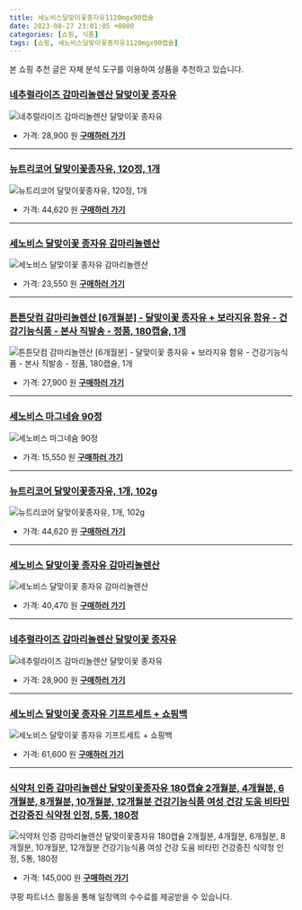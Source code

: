 ```yaml
---
title: 세노비스달맞이꽃종자유1120mgx90캡슐
date: 2023-08-27 23:01:05 +0800
categories: [쇼핑, 식품]
tags: [쇼핑, 세노비스달맞이꽃종자유1120mgx90캡슐]
---
```

본 쇼핑 추천 글은 자체 분석 도구를 이용하여 상품을 추천하고 있습니다.
### [네추럴라이즈 감마리놀렌산 달맞이꽃 종자유](https://link.coupang.com/re/AFFSDP?lptag=AF1030537&pageKey=6789736242&itemId=18437189193&vendorItemId=3000040918&traceid=V0-153-542ca21b69509ae9&requestid=20230906230105620187367407&token=31850C%7CMIXED)
![네추럴라이즈 감마리놀렌산 달맞이꽃 종자유](https://ads-partners.coupang.com/image1/nu6Z-ttQzZQFirSBnmkCt-HTiouSwtMddsBIkfPok4bm4u7el5Nj7y64m76ODxXTRRBrapcA5ezKPuDlYo87krbWOl3JJMFRlVbA9FMSgFK1td_bpPp7Jh5GsMEcn7U0vndLBXW9PCy3nzpZIyHV6uNKcP5JlMAadQmLHU7_mT2QA3-je2ikkGk8nFaQPO-Pzk6Rr57zLX7V0VZXUl4pqQ9cVef_XLUnYuQc5sPt3oCfMPj4yezXH-2kdzcUVq9y6C2pp73nEGZaGoDSdc8_XHc=)
- 가격: 28,900 원
[**구매하러 가기**](https://link.coupang.com/re/AFFSDP?lptag=AF1030537&pageKey=6789736242&itemId=18437189193&vendorItemId=3000040918&traceid=V0-153-542ca21b69509ae9&requestid=20230906230105620187367407&token=31850C%7CMIXED)
---
### [뉴트리코어 달맞이꽃종자유, 120정, 1개](https://link.coupang.com/re/AFFSDP?lptag=AF1030537&pageKey=6456247780&itemId=14034614865&vendorItemId=70409736181&traceid=V0-153-cb6b23af00fc8f6c&clickBeacon=%2Fs17Ca1P7%2FrgQLpDlAcspTbT6yrm5OIJ7mrsE%2Bzahkt8TPLQ%2FovyWvhp1DPokF97D9LsE%2Fogwwi24VtDmRGub%2FKodbgARS3Iv32ODIDJstG%2Bb%2BkN7ebSphxT9%2B8Nj4Y%2BL8XSPQgFcig52h%2B4jmWjvO3%2F6kILhKvc%2Br%2F8JiZghxKZ9eUrQxdsb6W2%2FNBpNpCFI5pUOIMLXtkNQ96xXh11oRbmA72dQ66V8yI3WfPU5eJWtCKFElQGyRT9Gz00kpRyl3s1%2FMxG%2FkrbWfzI4hZBmR4dksIiFh38vvChMuSdSF9tmnzgixSyywih1asEVppm%2BK4XoM0veXCTwg9eHCYGwhN53c9gZDXb%2ByLwQOMdCZrX73JYo%2F%2F%2BXEwivUl6lpnwkj0Tat0aQ3egWB85tfYqoyS46pxYi1XP3WTGjMbVYIMR2F7vHuiuGoLCR2aykNtFmjmw1uP3RGFvczLJBDrm6EY6EvJXocc8E4RgNR%2BN0TAjMrzI4y9uRS0RoxyRv810QaPxPWXGUWdK3oYMFVTFBFv%2FYPXoq7BHsMuKnp5AcxAzkTnB7G2foioKGVD5m%2BYD1YJHmQZS8rbt7Xr3j2t6Sq8eCHQpoCjLdQcA4CQcL026t1BgioxunBaXSjFb4APxLALhGQmBrC9aDGh4Vs%2BBDDfzXmZHKJJU7OQ4wJdLJUCqGXrCErd3IsbTO0wD4Pe6SjXBKMpBBFxh8deqZ0qDYL1WZaCqEkdtAplX14aJv46A%2FUuwGxiV7YSNElgmxZPk4aNj0Kq1ceCTiyOJenM%2BQvNodYAyYlQdxmm4Lx3Z20TtISGiE20XMLy24a9s7eECwbCVqRLflHZQks2HxCwZ8SvtVM%2Byn7%2BjQSO98Gc4oeQhhMrUyDv8bUaJeLF%2FO1ckHWRRnuyxUwzfhOADxoHw%2F5p0QYaZJEArYO6I1lM%2FDNg%3D&requestid=20230906230105620187367407&token=31850C%7CMIXED)
![뉴트리코어 달맞이꽃종자유, 120정, 1개](https://ads-partners.coupang.com/image1/BivNthSNsffJSxZ3Bo-KMm2RM5RtsP74Vfr_Dej3E0g5YxLcTzf9XPgZ35j1ljcnh9LmLtaphp9FIW0H9FbYy8QI4209DAuMk0ZRXIyU4BM-_fYGWnIdXvXfw9gnD0CQ6vMsnQT5m_8hYRDM_lvyc5dnVMqIAPkMRBhSUREjwuXXMDx4DIyO8rMB9EKzwFSy9_OP8OmXy_3HBUAfHEOdE60R7U9tFCIdTXIBrbpoRpIi0Q-jxp2yWUTbGtHUcgupwLN-5GwhuVuoPiLgdibKzFZhj8eWiX0=)
- 가격: 44,620 원
[**구매하러 가기**](https://link.coupang.com/re/AFFSDP?lptag=AF1030537&pageKey=6456247780&itemId=14034614865&vendorItemId=70409736181&traceid=V0-153-cb6b23af00fc8f6c&clickBeacon=%2Fs17Ca1P7%2FrgQLpDlAcspTbT6yrm5OIJ7mrsE%2Bzahkt8TPLQ%2FovyWvhp1DPokF97D9LsE%2Fogwwi24VtDmRGub%2FKodbgARS3Iv32ODIDJstG%2Bb%2BkN7ebSphxT9%2B8Nj4Y%2BL8XSPQgFcig52h%2B4jmWjvO3%2F6kILhKvc%2Br%2F8JiZghxKZ9eUrQxdsb6W2%2FNBpNpCFI5pUOIMLXtkNQ96xXh11oRbmA72dQ66V8yI3WfPU5eJWtCKFElQGyRT9Gz00kpRyl3s1%2FMxG%2FkrbWfzI4hZBmR4dksIiFh38vvChMuSdSF9tmnzgixSyywih1asEVppm%2BK4XoM0veXCTwg9eHCYGwhN53c9gZDXb%2ByLwQOMdCZrX73JYo%2F%2F%2BXEwivUl6lpnwkj0Tat0aQ3egWB85tfYqoyS46pxYi1XP3WTGjMbVYIMR2F7vHuiuGoLCR2aykNtFmjmw1uP3RGFvczLJBDrm6EY6EvJXocc8E4RgNR%2BN0TAjMrzI4y9uRS0RoxyRv810QaPxPWXGUWdK3oYMFVTFBFv%2FYPXoq7BHsMuKnp5AcxAzkTnB7G2foioKGVD5m%2BYD1YJHmQZS8rbt7Xr3j2t6Sq8eCHQpoCjLdQcA4CQcL026t1BgioxunBaXSjFb4APxLALhGQmBrC9aDGh4Vs%2BBDDfzXmZHKJJU7OQ4wJdLJUCqGXrCErd3IsbTO0wD4Pe6SjXBKMpBBFxh8deqZ0qDYL1WZaCqEkdtAplX14aJv46A%2FUuwGxiV7YSNElgmxZPk4aNj0Kq1ceCTiyOJenM%2BQvNodYAyYlQdxmm4Lx3Z20TtISGiE20XMLy24a9s7eECwbCVqRLflHZQks2HxCwZ8SvtVM%2Byn7%2BjQSO98Gc4oeQhhMrUyDv8bUaJeLF%2FO1ckHWRRnuyxUwzfhOADxoHw%2F5p0QYaZJEArYO6I1lM%2FDNg%3D&requestid=20230906230105620187367407&token=31850C%7CMIXED)
---
### [세노비스 달맞이꽃 종자유 감마리놀렌산](https://link.coupang.com/re/AFFSDP?lptag=AF1030537&pageKey=7144399107&itemId=17947484063&vendorItemId=3000279175&traceid=V0-153-6863c173b2577500&requestid=20230906230105620187367407&token=31850C%7CMIXED)
![세노비스 달맞이꽃 종자유 감마리놀렌산](https://ads-partners.coupang.com/image1/II6r2WEC4jo-Ut9_IO1bPUDhas81dLYKGzzLJpU8GWgkX94a8gxJGy4OwjgR9LCsIT8ow56auwYsq1a1iNh2zgcqFGxemp4pD9Hud1kvgzipznnGv6a-bnrAWgPnL21wHBp4c32reYTut9AxBJ0PXy3dRdVUSD2nPo2Mbl2HpneRAgUr_2rIsd6U-beXKee7-NxeI2KtIAxEPTFMBlEXSosPPCNBSQBLhV5bEKofeBNjbp20HTT_ntRR-R5O6QkkYbRTpmBuOt1BO7f0oxSZ)
- 가격: 23,550 원
[**구매하러 가기**](https://link.coupang.com/re/AFFSDP?lptag=AF1030537&pageKey=7144399107&itemId=17947484063&vendorItemId=3000279175&traceid=V0-153-6863c173b2577500&requestid=20230906230105620187367407&token=31850C%7CMIXED)
---
### [튼튼닷컴 감마리놀렌산 [6개월분] - 달맞이꽃 종자유 + 보라지유 함유 - 건강기능식품 - 본사 직발송 - 정품, 180캡슐, 1개](https://link.coupang.com/re/AFFSDP?lptag=AF1030537&pageKey=1899431431&itemId=3226491596&vendorItemId=3405184950&traceid=V0-153-b5b5af68fb2929c1&clickBeacon=%2Fs17Ca1P7%2FrgQLpDlAcspTbT6yrm5OIJ7mrsE%2Bzahkt8TPLQ%2FovyWvhp1DPokF97D9LsE%2Fogwwi24VtDmRGub%2FKodbgARS3Iv32ODIDJstG%2Bb%2BkN7ebSphxT9%2B8Nj4Y%2BL8XSPQgFcig52h%2B4jmWjvCX%2BfyLoi2BRb5pnTU6uj2OZ9eUrQxdsb6W2%2FNBpNpCFCE%2BX3ZTMrdfT0MZALShAABPonI5IAO2kHAls4xmWspJWtCKFElQGyRT9Gz00kpRyl3s1%2FMxG%2FkrbWfzI4hZBmR4dksIiFh38vvChMuSdSF9oU8rA5j96EX%2Fs7ZDMWU0yRmzCvkjKRltq0RmWhTFUZX%2BuvNUhdGkwyPYl3Vi1xEV6o%2B%2BhFbRe4ZZidMr00ULQN0Kr%2BtewIU0Bf1M5214ssZhhg0xLaIEn57lo%2B2AQM0p%2B01xhobmiYpo3t6SXaw2Smjmw1uP3RGFvczLJBDrm6PiKesT7TDLrkS%2BZEUt6YVx1P74HO8%2BL5FB8lCupDs8vACvJQB6sWdNMf%2BXhelVcjPzMzi0x7FhvagkTt5ULFpMI2HOFq0O5S57wD9tPKgs6UvZiC85BAVcvTdZPEjd5X7%2FU7YLzwD1zvMpidrMnZtVMJJJBi3IK4SDG%2BYgZV5jn8q8pOmX656SSly3zrWLVQ49G%2FV%2BcyMIf7QKg40l2%2BTA9UUbItlnFLUOKEfYJVPxJXpZO0HLcfJCfUkvN9B1tkCJ9jhcvdBZm7kPuBljC0k79L4UsoAclEK9A2CSIMSkdY3MGwZY8NT3ZYLyj2s2gxS4yYZxXSNYJThgOaLHAb%2F6pVP8p%2BgfjNGqdk%2FqQES%2FDdx4VqjWkNlgb8VImrTrW%2F5P1vjPIfGRH9HrI46RU2CGXLL%2FIA8xYNSDUU2EBhnsGHC%2FHoqNtonNx9C4LDKhgTxdpy317Pv2o546YUpopwW4%3D&requestid=20230906230105620187367407&token=31850C%7CMIXED)
![튼튼닷컴 감마리놀렌산 [6개월분] - 달맞이꽃 종자유 + 보라지유 함유 - 건강기능식품 - 본사 직발송 - 정품, 180캡슐, 1개](https://ads-partners.coupang.com/image1/0fF8ERedWeRnhbMq0fJasgqD7HAf3OuEXxFKDnb_zZ7Mp6FcMFS5RrT2P020WRq5cc6AtgmZNNTICvaqusBRC9CbuxaQsnU_i4FnAkp7klUzCwjd4SjlrA-XruPX0k0vNyRml2hAMx6lEC9mGOzjWdOhENKw2vHXbvP4GmK48tqbJRUQ1To86V9wlJry5lOe2rXPjJTrQhVJsMSm-8v1ug9DfWATKVdwQJOfCPicVJb3pE7JIahVeXKmUU2fiTItCmW89zosKbYAlh6efoGRWUm-TEvv4VkQi0a-q_cM7Mho1LM=)
- 가격: 27,900 원
[**구매하러 가기**](https://link.coupang.com/re/AFFSDP?lptag=AF1030537&pageKey=1899431431&itemId=3226491596&vendorItemId=3405184950&traceid=V0-153-b5b5af68fb2929c1&clickBeacon=%2Fs17Ca1P7%2FrgQLpDlAcspTbT6yrm5OIJ7mrsE%2Bzahkt8TPLQ%2FovyWvhp1DPokF97D9LsE%2Fogwwi24VtDmRGub%2FKodbgARS3Iv32ODIDJstG%2Bb%2BkN7ebSphxT9%2B8Nj4Y%2BL8XSPQgFcig52h%2B4jmWjvCX%2BfyLoi2BRb5pnTU6uj2OZ9eUrQxdsb6W2%2FNBpNpCFCE%2BX3ZTMrdfT0MZALShAABPonI5IAO2kHAls4xmWspJWtCKFElQGyRT9Gz00kpRyl3s1%2FMxG%2FkrbWfzI4hZBmR4dksIiFh38vvChMuSdSF9oU8rA5j96EX%2Fs7ZDMWU0yRmzCvkjKRltq0RmWhTFUZX%2BuvNUhdGkwyPYl3Vi1xEV6o%2B%2BhFbRe4ZZidMr00ULQN0Kr%2BtewIU0Bf1M5214ssZhhg0xLaIEn57lo%2B2AQM0p%2B01xhobmiYpo3t6SXaw2Smjmw1uP3RGFvczLJBDrm6PiKesT7TDLrkS%2BZEUt6YVx1P74HO8%2BL5FB8lCupDs8vACvJQB6sWdNMf%2BXhelVcjPzMzi0x7FhvagkTt5ULFpMI2HOFq0O5S57wD9tPKgs6UvZiC85BAVcvTdZPEjd5X7%2FU7YLzwD1zvMpidrMnZtVMJJJBi3IK4SDG%2BYgZV5jn8q8pOmX656SSly3zrWLVQ49G%2FV%2BcyMIf7QKg40l2%2BTA9UUbItlnFLUOKEfYJVPxJXpZO0HLcfJCfUkvN9B1tkCJ9jhcvdBZm7kPuBljC0k79L4UsoAclEK9A2CSIMSkdY3MGwZY8NT3ZYLyj2s2gxS4yYZxXSNYJThgOaLHAb%2F6pVP8p%2BgfjNGqdk%2FqQES%2FDdx4VqjWkNlgb8VImrTrW%2F5P1vjPIfGRH9HrI46RU2CGXLL%2FIA8xYNSDUU2EBhnsGHC%2FHoqNtonNx9C4LDKhgTxdpy317Pv2o546YUpopwW4%3D&requestid=20230906230105620187367407&token=31850C%7CMIXED)
---
### [세노비스 마그네슘 90정](https://link.coupang.com/re/AFFSDP?lptag=AF1030537&pageKey=7266025304&itemId=14888010890&vendorItemId=3350139303&traceid=V0-153-ce2008e819ad6a01&requestid=20230906230105620187367407&token=31850C%7CMIXED)
![세노비스 마그네슘 90정](https://ads-partners.coupang.com/image1/SwHP9Xvj7F6szZufS8ABBeZGx4EFG31swSATGAM1aubzO9LH-c_RpqKK1g7SfYFpXoMgbdzilwTKkgHrCOnWhSCvd0whyBIbEbxjmPr6rjyoaaev7VSJ8BgbpS3vA-txYDgandmQLHienx6b32-3ZkGPf-kYVrSCmJc104A1BZuccREZ3HPC20NvhyuQeqQcDiKgb2ZYnXuwQEmWyZOW2xwRlyh7LsyURnsZYUoYgZHw6sjLm1IChsDEJHBm2NoNNL00dCirlDtrwxvPypD36Q==)
- 가격: 15,550 원
[**구매하러 가기**](https://link.coupang.com/re/AFFSDP?lptag=AF1030537&pageKey=7266025304&itemId=14888010890&vendorItemId=3350139303&traceid=V0-153-ce2008e819ad6a01&requestid=20230906230105620187367407&token=31850C%7CMIXED)
---
### [뉴트리코어 달맞이꽃종자유, 1개, 102g](https://link.coupang.com/re/AFFSDP?lptag=AF1030537&pageKey=2305245454&itemId=3973327017&vendorItemId=71957672538&traceid=V0-153-e81af56049122e2f&clickBeacon=%2Fs17Ca1P7%2FrgQLpDlAcspTbT6yrm5OIJ7mrsE%2Bzahkt8TPLQ%2FovyWvhp1DPokF97D9LsE%2Fogwwi24VtDmRGub%2FKodbgARS3Iv32ODIDJstG%2Bb%2BkN7ebSphxT9%2B8Nj4Y%2BL8XSPQgFcig52h%2B4jmWjvE4WYpST2QfN04gCZdBPMBoZZx2uHuJOHewOrQOxlo0p9nLXxMiZasv08Ee9sFCq%2BjLaNXLn0g2HeLyO3sIRgohWtCKFElQGyRT9Gz00kpRyl3s1%2FMxG%2FkrbWfzI4hZBmR4dksIiFh38vvChMuSdSF9toM3XsH3cmnFEn%2FObw2PgaVX6a5F9PB%2BGDMoJrOrNvccKG2vWeCzLrGvB067tYLF1pPoVLfZnQd1D89CAVOswIoNbnkNuIQNPkAzlEVGxMiS46pxYi1XP3WTGjMbVYIOKvS0TdeUU9oPpoaRPVwplmjmw1uP3RGFvczLJBDrm6EY6EvJXocc8E4RgNR%2BN0TAjMrzI4y9uRS0RoxyRv810kyvS7Q7UQIjNjAuBoYX0h1v%2FYPXoq7BHsMuKnp5AcxAzkTnB7G2foioKGVD5m%2BYD1YJHmQZS8rbt7Xr3j2t6Sq8eCHQpoCjLdQcA4CQcL026t1BgioxunBaXSjFb4APxLALhGQmBrC9aDGh4Vs%2BBDDfzXmZHKJJU7OQ4wJdLJUCqGXrCErd3IsbTO0wD4Pe6SjXBKMpBBFxh8deqZ0qDYL1WZaCqEkdtAplX14aJv46A%2FUuwGxiV7YSNElgmxZPk4aNj0Kq1ceCTiyOJenM%2BQvNodYAyYlQdxmm4Lx3Z20TtISGiE20XMLy24a9s7eECwbCVqRLflHZQks2HxCwZ8SvtVM%2Byn7%2BjQSO98Gc4oeQhhMrUyDv8bUaJeLF%2FO1ckHWRRnuyxUwzfhOADxoHw%2F5p0QYaZJEArYO6I1lM%2FDNg%3D&requestid=20230906230105620187367407&token=31850C%7CMIXED)
![뉴트리코어 달맞이꽃종자유, 1개, 102g](https://ads-partners.coupang.com/image1/cZ7ngGS2jl-OpjKscfpGTklxctn80Nu5BRyP9DwIjzft4Zwr97g58jo9FpptIVZyVPLAzKnYyLuxRI8GYDokkV859rHZhxaWFuGeryUcSFRCNRqvpSzNhnOCg2rmqQyEmZp83iIhaCd3gSRHFu_aN1djtat_Q4Uosv0K3AaZ9Pw5jKMXzTEgihmisELsJYGpGGp9IuEhgbbGhuPPeWnyW-TkL6sKRqjgHv2d-LmWTPTPS_ihbplfSpP3568XHUw1KuhIK1XPjuBJIGtGyxgI3bicYUps5g==)
- 가격: 44,620 원
[**구매하러 가기**](https://link.coupang.com/re/AFFSDP?lptag=AF1030537&pageKey=2305245454&itemId=3973327017&vendorItemId=71957672538&traceid=V0-153-e81af56049122e2f&clickBeacon=%2Fs17Ca1P7%2FrgQLpDlAcspTbT6yrm5OIJ7mrsE%2Bzahkt8TPLQ%2FovyWvhp1DPokF97D9LsE%2Fogwwi24VtDmRGub%2FKodbgARS3Iv32ODIDJstG%2Bb%2BkN7ebSphxT9%2B8Nj4Y%2BL8XSPQgFcig52h%2B4jmWjvE4WYpST2QfN04gCZdBPMBoZZx2uHuJOHewOrQOxlo0p9nLXxMiZasv08Ee9sFCq%2BjLaNXLn0g2HeLyO3sIRgohWtCKFElQGyRT9Gz00kpRyl3s1%2FMxG%2FkrbWfzI4hZBmR4dksIiFh38vvChMuSdSF9toM3XsH3cmnFEn%2FObw2PgaVX6a5F9PB%2BGDMoJrOrNvccKG2vWeCzLrGvB067tYLF1pPoVLfZnQd1D89CAVOswIoNbnkNuIQNPkAzlEVGxMiS46pxYi1XP3WTGjMbVYIOKvS0TdeUU9oPpoaRPVwplmjmw1uP3RGFvczLJBDrm6EY6EvJXocc8E4RgNR%2BN0TAjMrzI4y9uRS0RoxyRv810kyvS7Q7UQIjNjAuBoYX0h1v%2FYPXoq7BHsMuKnp5AcxAzkTnB7G2foioKGVD5m%2BYD1YJHmQZS8rbt7Xr3j2t6Sq8eCHQpoCjLdQcA4CQcL026t1BgioxunBaXSjFb4APxLALhGQmBrC9aDGh4Vs%2BBDDfzXmZHKJJU7OQ4wJdLJUCqGXrCErd3IsbTO0wD4Pe6SjXBKMpBBFxh8deqZ0qDYL1WZaCqEkdtAplX14aJv46A%2FUuwGxiV7YSNElgmxZPk4aNj0Kq1ceCTiyOJenM%2BQvNodYAyYlQdxmm4Lx3Z20TtISGiE20XMLy24a9s7eECwbCVqRLflHZQks2HxCwZ8SvtVM%2Byn7%2BjQSO98Gc4oeQhhMrUyDv8bUaJeLF%2FO1ckHWRRnuyxUwzfhOADxoHw%2F5p0QYaZJEArYO6I1lM%2FDNg%3D&requestid=20230906230105620187367407&token=31850C%7CMIXED)
---
### [세노비스 달맞이꽃 종자유 감마리놀렌산](https://link.coupang.com/re/AFFSDP?lptag=AF1030537&pageKey=7144399107&itemId=14803849132&vendorItemId=85629499126&traceid=V0-153-6863c173b2577500&requestid=20230906230105620187367407&token=31850C%7CMIXED)
![세노비스 달맞이꽃 종자유 감마리놀렌산](https://ads-partners.coupang.com/image1/a1nau-P2DWuZoG7Qa_kzht-TZ9biRdbDy2TTUAX5JakqP0q7K2O2Xq-dJznzTEUBCJIt5wTfl6kv76oJBkmYFQhtT7zfWliU1VniJD3ndLogGWLG7BjkwvQmkmql4gAlx-3MMNRVyMwTFP7rvg8LiOUKY2hddyer4Dw0DfudN7ish0omA_4Bvsvebpk0Ij_AvNIwnbxYBlWeLhkudt5tcrv_aTDbBxACAisqqnSg9Ujc0X5WcsjULBpi9Tq2oCXKA1Bq02uiihJXMi1mG2MGWxBQ)
- 가격: 40,470 원
[**구매하러 가기**](https://link.coupang.com/re/AFFSDP?lptag=AF1030537&pageKey=7144399107&itemId=14803849132&vendorItemId=85629499126&traceid=V0-153-6863c173b2577500&requestid=20230906230105620187367407&token=31850C%7CMIXED)
---
### [네추럴라이즈 감마리놀렌산 달맞이꽃 종자유](https://link.coupang.com/re/AFFSDP?lptag=AF1030537&pageKey=1795714536&itemId=3054965121&vendorItemId=71042965830&traceid=V0-153-f2665afdaff40354&requestid=20230906230105620187367407&token=31850C%7CMIXED)
![네추럴라이즈 감마리놀렌산 달맞이꽃 종자유](https://ads-partners.coupang.com/image1/dF_0C2NPDG5XnuXDdIJfYMkkStshBW6SOXqjMBVH6EvtOi5Q9LZ7YmJrJBv4eJ0ZA2vQiFFIOh6C98av7x8EFzAjzf4Gh9jZ2uiwzMrU6UY9bVGxRlmW02-aZAmpo6m47J9m8nyVYAevFqnoKse22Gj47gjQ3hOjlRJLZvird4sr0Bo64S3srfeg-ItnyetuHEnI-VGuuy8bxOi1bjjq0QyaLj7UK-Nv3ePizSzSQY_CdTEIaV9jcFjvfQmxJaMIx-OaKgnQDT7m0qNOhF1zpw==)
- 가격: 28,900 원
[**구매하러 가기**](https://link.coupang.com/re/AFFSDP?lptag=AF1030537&pageKey=1795714536&itemId=3054965121&vendorItemId=71042965830&traceid=V0-153-f2665afdaff40354&requestid=20230906230105620187367407&token=31850C%7CMIXED)
---
### [세노비스 달맞이꽃 종자유 기프트세트 + 쇼핑백](https://link.coupang.com/re/AFFSDP?lptag=AF1030537&pageKey=170659021&itemId=488135333&vendorItemId=75758991015&traceid=V0-153-e5fbf72228ae4d01&requestid=20230906230105620187367407&token=31850C%7CMIXED)
![세노비스 달맞이꽃 종자유 기프트세트 + 쇼핑백](https://ads-partners.coupang.com/image1/7XquXrqshALy4H9n7bVGsE_LI-DGxvcu6h-w1RhF3kh0FRYLPSzbaAzY0DiGV5YBIzCfDdUf32Z9wpA64WKfO-XTIkHwbUPmR61UXeUs0lu9mFVOc50NgN09chpp8OxoPUQTusmHNEfaMnzMdKCsoiYzudVG2brfXAK2BGkKoocqlGYDhmm8fjSlKyV5N9z78nE75Ch_QdZfAp6mQ63AbbhqLaim9TU33NfRkSPqi7rjKw8mUQHQbMIJ1r-9qDMiBXQTQzHk8lshVLwtvDYBlak6tDOZze-eThyNgiBG8w==)
- 가격: 61,600 원
[**구매하러 가기**](https://link.coupang.com/re/AFFSDP?lptag=AF1030537&pageKey=170659021&itemId=488135333&vendorItemId=75758991015&traceid=V0-153-e5fbf72228ae4d01&requestid=20230906230105620187367407&token=31850C%7CMIXED)
---
### [식약처 인증 감마리놀렌산 달맞이꽃종자유 180캡슐 2개월분, 4개월분, 6개월분, 8개월분, 10개월분, 12개월분 건강기능식품 여성 건강 도움 비타민 건강증진 식약청 인정, 5통, 180정](https://link.coupang.com/re/AFFSDP?lptag=AF1030537&pageKey=7563522002&itemId=19931531396&vendorItemId=87032755078&traceid=V0-153-abccb24b9ee08438&clickBeacon=%2Fs17Ca1P7%2FrgQLpDlAcspTbT6yrm5OIJ7mrsE%2Bzahkt8TPLQ%2FovyWvhp1DPokF97D9LsE%2Fogwwi24VtDmRGub%2FKodbgARS3Iv32ODIDJstG%2Bb%2BkN7ebSphxT9%2B8Nj4Y%2BL8XSPQgFcig52h%2B4jmWjvM3Cwdph9%2F1%2FKmP9FdbgGH4ZZx2uHuJOHewOrQOxlo0p1zVUmUPC38uAxPa4MjXHXRVXC7PR%2BEzD5ONbAEMh8OFWtCKFElQGyRT9Gz00kpRyl3s1%2FMxG%2FkrbWfzI4hZBmR4dksIiFh38vvChMuSdSF%2BCTnAcxoVyWm1hgQsic9oSOOlfYPi0v3pD9dKT3t6Rp83V6M6mLVUlykbpCSlOZGGZmvs3T9rvNBxoJneHe%2BYcOdxUAJVnxLqP3LgAFolDYbESTmEDuXsOyuoWAZk38RmmvOoCkgCK61kJxAe5vOlZfh%2FMw%2Ft%2FLx0nbn1XDz%2FL3tUhrHPKVkQFeZ89QYUUrZZ%2FzO7gWfVNFuT1U2Y37A03gW783UelieOLSI2zjM6E3qq951jZJMPmI5054P5sHXVu66aC1HlCDQdMb1sRUZ%2F%2Fzzt6QN2FZCn%2FZmDbjfIPKkTD4sZ5Yk4RIacBLwdd7o0XrvKxdtQN88BlKF0e9W0%2FUba5VWqzzYYCPCEXg6A4Jo7T%2FKcXK3AeKpBbWmwWLwQYaVn3WeZvoSObfWe7JdRhqbGEXzDvbE0fP7eNIO9DEnivBKEI5ROdU5MaopxmQnmwj%2FI1Q9oFdNPjZeGxHlwN5mgQYcuoWtjZE%2FeDrWvoBwM0UofpYFsQ8SJbGORAbPWu2GmE20qlcNRdUKGwAf8t4ZQTOoDs%2F4UbIZhi83h8Z7sUnWzMnI%2B4Zc2x%2BUkiC8ubQhlsDZD2UeOBWNpSMy5WKit9btzRs8kgo9%2Fbf8L8c6Y6PecRVuGyS7epV%2BZqgQ0%3D&requestid=20230906230105620187367407&token=31850C%7CMIXED)
![식약처 인증 감마리놀렌산 달맞이꽃종자유 180캡슐 2개월분, 4개월분, 6개월분, 8개월분, 10개월분, 12개월분 건강기능식품 여성 건강 도움 비타민 건강증진 식약청 인정, 5통, 180정](https://ads-partners.coupang.com/image1/IeGLGBCn9uouZZohIcR0mtkQoJScIcbjIRYIrQsaBSma3ecyucyjnFJpRJ2_gTWgQ-_rgDynK5CxYEEB6t_DvXKIDGUuQxtnVw2RAj7NVh5-UeUc1nTcI2QRjz-BBNCB4ztlEjBtHOlFfWsqcp5VtqToVyfNncx9wmyBVVa1zP-7PHrQhSV-6yfJCeqvAHdG06kUqSaoa37hl8e2GFJYKdRd1FYKxBOuVo3j4Ujfuuw0WidhUCEOQfNHvhF3n-dAl9t-lqbMoFzuFaKlWDTyIE6jFNBgMe1SOh0ZSluvxp0z7aFiuP0=)
- 가격: 145,000 원
[**구매하러 가기**](https://link.coupang.com/re/AFFSDP?lptag=AF1030537&pageKey=7563522002&itemId=19931531396&vendorItemId=87032755078&traceid=V0-153-abccb24b9ee08438&clickBeacon=%2Fs17Ca1P7%2FrgQLpDlAcspTbT6yrm5OIJ7mrsE%2Bzahkt8TPLQ%2FovyWvhp1DPokF97D9LsE%2Fogwwi24VtDmRGub%2FKodbgARS3Iv32ODIDJstG%2Bb%2BkN7ebSphxT9%2B8Nj4Y%2BL8XSPQgFcig52h%2B4jmWjvM3Cwdph9%2F1%2FKmP9FdbgGH4ZZx2uHuJOHewOrQOxlo0p1zVUmUPC38uAxPa4MjXHXRVXC7PR%2BEzD5ONbAEMh8OFWtCKFElQGyRT9Gz00kpRyl3s1%2FMxG%2FkrbWfzI4hZBmR4dksIiFh38vvChMuSdSF%2BCTnAcxoVyWm1hgQsic9oSOOlfYPi0v3pD9dKT3t6Rp83V6M6mLVUlykbpCSlOZGGZmvs3T9rvNBxoJneHe%2BYcOdxUAJVnxLqP3LgAFolDYbESTmEDuXsOyuoWAZk38RmmvOoCkgCK61kJxAe5vOlZfh%2FMw%2Ft%2FLx0nbn1XDz%2FL3tUhrHPKVkQFeZ89QYUUrZZ%2FzO7gWfVNFuT1U2Y37A03gW783UelieOLSI2zjM6E3qq951jZJMPmI5054P5sHXVu66aC1HlCDQdMb1sRUZ%2F%2Fzzt6QN2FZCn%2FZmDbjfIPKkTD4sZ5Yk4RIacBLwdd7o0XrvKxdtQN88BlKF0e9W0%2FUba5VWqzzYYCPCEXg6A4Jo7T%2FKcXK3AeKpBbWmwWLwQYaVn3WeZvoSObfWe7JdRhqbGEXzDvbE0fP7eNIO9DEnivBKEI5ROdU5MaopxmQnmwj%2FI1Q9oFdNPjZeGxHlwN5mgQYcuoWtjZE%2FeDrWvoBwM0UofpYFsQ8SJbGORAbPWu2GmE20qlcNRdUKGwAf8t4ZQTOoDs%2F4UbIZhi83h8Z7sUnWzMnI%2B4Zc2x%2BUkiC8ubQhlsDZD2UeOBWNpSMy5WKit9btzRs8kgo9%2Fbf8L8c6Y6PecRVuGyS7epV%2BZqgQ0%3D&requestid=20230906230105620187367407&token=31850C%7CMIXED)


쿠팡 파트너스 활동을 통해 일정액의 수수료를 제공받을 수 있습니다.
